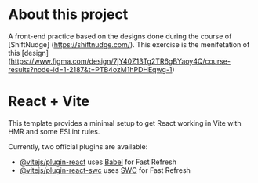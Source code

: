 # About this project
A front-end practice based on the designs done during the course of [ShiftNudge] (https://shiftnudge.com/). This exercise is the menifetation of this [design] (https://www.figma.com/design/7jY40Z13Tg2TR6gBYaoy4Q/course-results?node-id=1-2187&t=PTB4ozM1hPDHEqwg-1)

# React + Vite

This template provides a minimal setup to get React working in Vite with HMR and some ESLint rules.

Currently, two official plugins are available:

- [@vitejs/plugin-react](https://github.com/vitejs/vite-plugin-react/blob/main/packages/plugin-react/README.md) uses [Babel](https://babeljs.io/) for Fast Refresh
- [@vitejs/plugin-react-swc](https://github.com/vitejs/vite-plugin-react-swc) uses [SWC](https://swc.rs/) for Fast Refresh
